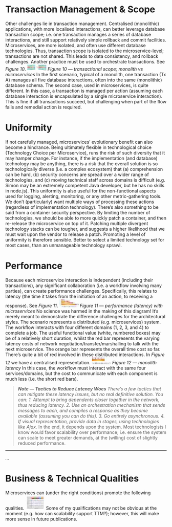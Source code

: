 # Transaction Management & Scope

Other challenges lie in transaction management. Centralised (monolithic) applications, with more localised interactions, can better leverage database transaction scope; i.e. one transaction manages a series of database interactions, and still support relatively simple rollback and commit facilities.
Microservices, are more isolated, and often use different database technologies. Thus, transaction scope is isolated to the microservice-level; transactions are not shared. This leads to data consistency, and rollback challenges. Another practice must be used to orchestrate transactions. See *Figure 10*.
![0*RuK5Uc39KyMAOkxr.jpg](0_RuK5Uc39KyMAOkxr.jpg)
*Figure 10 — transactional scope; monolith vs microservices*
In the first scenario, typical of a monolith, one transaction (Tx A) manages all five database interactions, often into the same (monolithic) database schema. The second case, used in microservices, is quite different. In this case, a transaction is managed per action (assuming each database interaction is encapsulated by a single microservice interaction). This is fine if all transactions succeed, but challenging when part of the flow fails and remedial action is required.

# Uniformity

If not carefully managed, microservices’ evolutionary benefit can also become a hindrance.
Being ultimately flexible in technological choice (Technology Choice per Microservice), runs the risk of such diversity that it may hamper change. For instance, if the implementation (and database) technology may be anything, there is a risk that the overall solution is so technologically diverse (i.e. a complex ecosystem) that (a) comprehension can be hard, (b) security concerns are spread over a wider range of technologies, and (c) moving technical staff across domains is difficult (e.g. Simon may be an extremely competent Java developer, but he has no skills in node.js).
This uniformity is also useful for the non-functional aspects used for logging, alerting, monitoring, or any other metric-gathering tools. We don’t (particularly) want multiple ways of processing these actions (regardless of implementation technology).
There’s also something to be said from a container security perspective. By limiting the number of technologies, we should be able to more quickly patch a container, and then re-release the microservice on top of it. Patching multiple divergent technology stacks can be tougher, and suggests a higher likelihood that we must wait upon the vendor to release a patch.
Promoting a level of uniformity is therefore sensible. Better to select a limited technology set for most cases, than an unmanageable technology sprawl.

# Performance

Because each microservice interaction is independent (including their transactions), any significant collaboration (i.e. a workflow involving many parties), can create performance challenges. Specifically, this relates to latency (the time it takes from the initiation of an action, to receiving a response). See *Figure 11*.
![0*1o3tk4QQCG15z1iT.jpg](0_1o3tk4QQCG15z1iT.jpg)
*Figure 11 — performance (latency) with microservices*
No science was harmed in the making of this diagram! It’s merely meant to demonstrate the difference challenges for the architectural styles.
The scenario represents a distributed (e.g. microservices) system. The workflow interacts with four different domains (1, 2, 3, and 4) to complete a job. The useful functional value (white, numbered boxes) may be of a relatively short duration, whilst the red bar represents the varying latency costs of network negotiation/transfer/marshalling to talk with the next microservice. The orange bar represents the overall time cost so far. There’s quite a bit of red involved in these distributed interactions.
In *Figure 12* we have a centralised representation.
![0*x2glWzxpcQ0qselE.jpg](0_x2glWzxpcQ0qselE.jpg)
*Figure 12 — monolith latency*
In this case, the workflow must interact with the same four services/domains, but the cost to communicate with each component is much less (i.e. the short red bars).
> ***Note — Tactics to Reduce Latency Woes***
*There’s a few tactics that can mitigate these latency issues, but no real definitive solution. You can:*
*1. Attempt to bring dependents closer together in the network, thus reducing latency.*
*2. Use an orchestration mechanism that sends messages to each, and compiles a response as they become available (assuming you can do this).*
*3. Go entirely asynchronous.*
*4. If visual representation, provide data in stages, using technologies like Ajax.*
In the end, it depends upon the system. Most technologists I know would favor scalability over performance; i.e. ensure the system can scale to meet greater demands, at the (willing) cost of slightly reduced performance.

---

*...*

# Business & Technical Qualities

Microservices can (under the right conditions) promote the following qualities.
![1*hXijdOBpM6U6PbIAPaFNlQ@2x.jpeg](1_hXijdOBpM6U6PbIAPaFNlQ%402x.jpeg)
Some of my qualifications may not be obvious at the moment (e.g. how can scalability support TTM?); however, this will make more sense in future publications.
